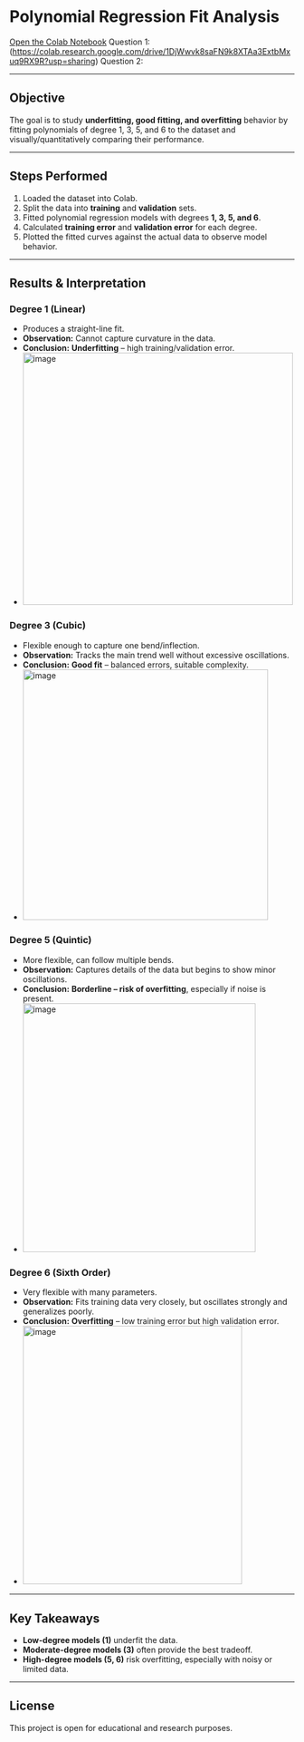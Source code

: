 # Polynomial Regression Fit Analysis



[Open the Colab Notebook](https://colab.research.google.com/drive/16AJRkqCnEdjG7IykTtKtcqJdzWXbzGFA?usp=sharing)
Question 1: (https://colab.research.google.com/drive/1DjWwvk8saFN9k8XTAa3ExtbMxuq9RX9R?usp=sharing)
Question 2: 

---

## Objective

The goal is to study **underfitting, good fitting, and overfitting** behavior by fitting polynomials of degree 1, 3, 5, and 6 to the dataset and visually/quantitatively comparing their performance.

---

## Steps Performed

1. Loaded the dataset into Colab.
2. Split the data into **training** and **validation** sets.
3. Fitted polynomial regression models with degrees **1, 3, 5, and 6**.
4. Calculated **training error** and **validation error** for each degree.
5. Plotted the fitted curves against the actual data to observe model behavior.

---

## Results & Interpretation

### Degree 1 (Linear)

* Produces a straight-line fit.
* **Observation:** Cannot capture curvature in the data.
* **Conclusion:**  **Underfitting** – high training/validation error.
* <img width="477" height="445" alt="image" src="https://github.com/user-attachments/assets/c2646b59-0f84-4742-97ef-61a776d8717b" />


### Degree 3 (Cubic)

* Flexible enough to capture one bend/inflection.
* **Observation:** Tracks the main trend well without excessive oscillations.
* **Conclusion:**  **Good fit** – balanced errors, suitable complexity.
* <img width="433" height="442" alt="image" src="https://github.com/user-attachments/assets/b9b9bd38-a26d-4df9-8221-d1fa21a47ae8" />


### Degree 5 (Quintic)

* More flexible, can follow multiple bends.
* **Observation:** Captures details of the data but begins to show minor oscillations.
* **Conclusion:**  **Borderline – risk of overfitting**, especially if noise is present.
* <img width="411" height="439" alt="image" src="https://github.com/user-attachments/assets/1a50611d-52c2-4c1a-b162-5f86d34cc435" />


### Degree 6 (Sixth Order)

* Very flexible with many parameters.
* **Observation:** Fits training data very closely, but oscillates strongly and generalizes poorly.
* **Conclusion:**  **Overfitting** – low training error but high validation error.
* <img width="387" height="456" alt="image" src="https://github.com/user-attachments/assets/4963e2d6-a39f-486b-8261-7b24da79128c" />


---

## Key Takeaways

* **Low-degree models (1)** underfit the data.
* **Moderate-degree models (3)** often provide the best tradeoff.
* **High-degree models (5, 6)** risk overfitting, especially with noisy or limited data.

---



## License

This project is open for educational and research purposes.
